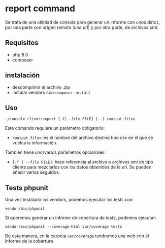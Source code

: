 # report command
Se trata de una utilidad de consola para generar un informe con unos datos, por una parte con origen remoto (una url)
y por otra parte, de archivos xml.
## Requisitos
 - php 8.0
 - composer
## instalación
 - descomprimir el archivo .zip
 - instalar vendors con `composer install`
## Uso
```
./console client:export [-f|--file FILE] [--] <output-file>
```
Este comando requiere un parámetro obligatorio:
- `<output-file>`: es el nombre del archivo destino tipo csv en el que se vuelca la información.

También tiene uno/varios parámetros opcionales:
- `[-f | --file FILE]`: hace referencia al archivo o archivos xml de tipo cliente para mezclarlos con los
datos obtenidos de la url. Se pueden añadir varios seguidos.
  
## Tests phpunit
Una vez instalado los vendors, podemos ejecutar los tests con:
```
vendor/bin/phpunit
```
Si queremos generar un informe de cobertura de tests, podemos ejecutar:
```
vendor/bin/phpunit --coverage-html var/coverage tests
``` 
De esta manera, en la carpeta `var/coverage` tendremos una web con el informe de la cobertura
